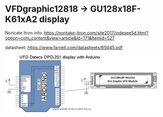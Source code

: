 # VFDgraphic12818 -> GU128x18F-K61xA2 display
Noricate Itron info: https://noritake-itron.com/site2017/indexee5d.html?option=com_content&view=article&id=171&Itemid=527

datasheet: https://www.farnell.com/datasheets/65445.pdf

![simple_test-schematic](https://github.com/tehniq3/VFDgraphic12818/blob/main/GU128x18F_K612A2_Arduino_schematic.png)
